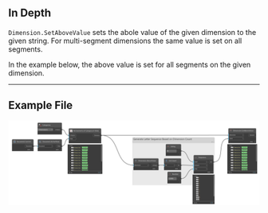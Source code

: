 ## In Depth
`Dimension.SetAboveValue` sets the abole value of the given dimension to the given string. For multi-segment dimensions the same value is set on all segments.

In the example below, the above value is set for all segments on the given dimension.
___
## Example File

![Dimension.SetAboveValue](./Revit.Elements.Dimension.SetAboveValue_img.jpg)